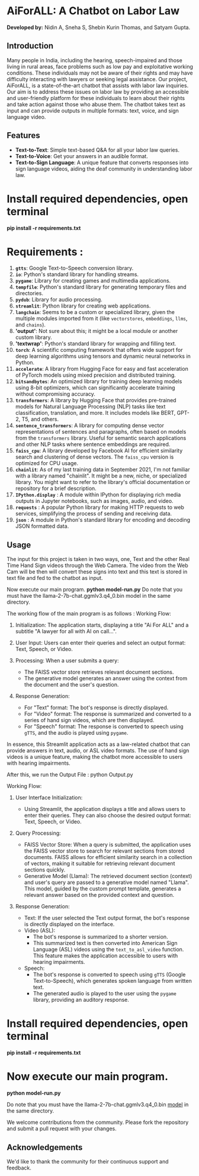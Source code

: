# AiForALL: A Chatbot on Labor Law


**Developed by:** Nidin A, Sneha S, Shebin Kurin Thomas, and Satyam Gupta.

## Introduction

Many people in India, including the hearing, speech-impaired and those living in rural areas, face problems such as low pay and exploitative working conditions. These individuals may not be aware of their rights and may have difficulty interacting with lawyers or seeking legal assistance.
Our project, AiForALL, is a state-of-the-art chatbot that assists with labor law inquiries. Our aim is to address these issues on labor law by providing an accessible and user-friendly platform for these individuals to learn about their rights and take action against those who abuse them. The chatbot takes text as input and can provide outputs in multiple formats: text, voice, and sign language video.


## Features

- **Text-to-Text**: Simple text-based Q&A for all your labor law queries.
- **Text-to-Voice**: Get your answers in an audible format.
- **Text-to-Sign Language**: A unique feature that converts responses into sign language videos, aiding the deaf community in understanding labor law.

# Install required dependencies, open terminal

**pip install -r requirements.txt**

# Requirements : 
1. **`gtts`**: Google Text-to-Speech conversion library.
2. **`io`**: Python's standard library for handling streams.
3. **`pygame`**: Library for creating games and multimedia applications.
4. **`tempfile`**: Python's standard library for generating temporary files and directories.
5. **`pydub`**: Library for audio processing.
6. **`streamlit`**: Python library for creating web applications.
7. **`langchain`**: Seems to be a custom or specialized library, given the multiple modules imported from it (like `vectorstores`, `embeddings`, `llms`, and `chains`).
8. **'output'**: Not sure about this; it might be a local module or another custom library.
9. **'textwrap'**: Python's standard library for wrapping and filling text.
10. **`torch`**: A scientific computing framework that offers wide support for deep learning algorithms using tensors and dynamic neural networks in Python.
11. **`accelerate`**: A library from Hugging Face for easy and fast acceleration of PyTorch models using mixed precision and distributed training.
12. **`bitsandbytes`**: An optimized library for training deep learning models using 8-bit optimizers, which can significantly accelerate training without compromising accuracy.
13. **`transformers`**: A library by Hugging Face that provides pre-trained models for Natural Language Processing (NLP) tasks like text classification, translation, and more. It includes models like BERT, GPT-2, T5, and others.
14. **`sentence_transformers`**: A library for computing dense vector representations of sentences and paragraphs, often based on models from the `transformers` library. Useful for semantic search applications and other NLP tasks where sentence embeddings are required.
15. **`faiss_cpu`**: A library developed by Facebook AI for efficient similarity search and clustering of dense vectors. The `faiss_cpu` version is optimized for CPU usage.
16. **`chainlit`**: As of my last training data in September 2021, I'm not familiar with a library named "chainlit". It might be a new, niche, or specialized library. You might want to refer to the library's official documentation or repository for a brief description.
17. **`IPython.display`** : A module within IPython for displaying rich media outputs in Jupyter notebooks, such as images, audio, and video.
18. **`requests`** : A popular Python library for making HTTP requests to web services, simplifying the process of sending and receiving data.
20. **`json`** : A module in Python's standard library for encoding and decoding JSON formatted data.

## Usage

The input for this project is taken in two ways, one, Text and the other Real Time Hand Sign videos through the Web Camera. The video from the Web Cam will be then will convert these signs into text and this text is stored in text file and fed to the chatbot as input. 

Now execute our main program.
**python model-run.py**
Do note that you must have the llama-2-7b-chat.ggmlv3.q4_0.bin model in the same directory.

The working flow of the main program is as follows : 
Working Flow:

1. Initialization: The application starts, displaying a title "Ai For ALL" and a subtitle "A lawyer for all with AI on call...".
   
3. User Input: Users can enter their queries and select an output format: Text, Speech, or Video.
   
5. Processing: When a user submits a query:
    - The FAISS vector store retrieves relevant document sections.
    - The generative model generates an answer using the context from the document and the user's question.
    
6. Response Generation:
    - For "Text" format: The bot's response is directly displayed.
    - For "Video" format: The response is summarized and converted to a series of hand sign videos, which are then displayed.
    - For "Speech" format: The response is converted to speech using `gTTS`, and the audio is played using `pygame`.

In essence, this Streamlit application acts as a law-related chatbot that can provide answers in text, audio, or ASL video formats. The use of hand sign videos is a unique feature, making the chatbot more accessible to users with hearing impairments.

After this, we run the Output File :
python Output.py

Working Flow:

1. User Interface Initialization:
    - Using Streamlit, the application displays a title and allows users to enter their queries. They can also choose the desired output format: Text, Speech, or Video.

2. Query Processing:
    - FAISS Vector Store: When a query is submitted, the application uses the FAISS vector store to search for relevant sections from stored documents. FAISS allows for efficient similarity search in a collection of vectors, making it suitable for retrieving relevant document sections quickly.
    - Generative Model (Llama): The retrieved document section (context) and user's query are passed to a generative model named "Llama". This model, guided by the custom prompt template, generates a relevant answer based on the provided context and question.

3. Response Generation:
    - Text: If the user selected the Text output format, the bot's response is directly displayed on the interface.
    - Video (ASL):
        - The bot's response is summarized to a shorter version.
        - This summarized text is then converted into American Sign Language (ASL) videos using the `text_to_asl_video` function. This feature makes the application accessible to users with hearing impairments.
    - Speech:
        - The bot's response is converted to speech using `gTTS` (Google Text-to-Speech), which generates spoken language from written text.
        - The generated audio is played to the user using the `pygame` library, providing an auditory response.


# Install required dependencies, open terminal

**pip install -r requirements.txt**


# Now execute our main program.

**python model-run.py**

Do note that you must have the llama-2-7b-chat.ggmlv3.q4_0.bin [model](https://huggingface.co/TheBloke/Llama-2-7B-Chat-GGML/blob/main/llama-2-7b-chat.ggmlv3.q4_0.bin) in the same directory. 

We welcome contributions from the community. Please fork the repository and submit a pull request with your changes.


## Acknowledgements

We'd like to thank the community for their continuous support and feedback.
